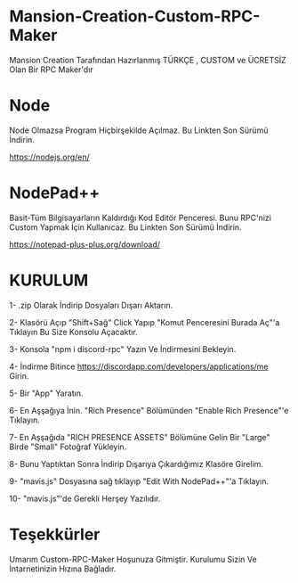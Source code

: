 # Mansion-Creation-Custom-RPC-Maker
Mansion Creation Tarafından Hazırlanmış TÜRKÇE , CUSTOM ve ÜCRETSİZ Olan Bir RPC Maker'dır

# Node
Node Olmazsa Program Hiçbirşekilde Açılmaz. Bu Linkten Son Sürümü İndirin.

https://nodejs.org/en/

# NodePad++
Basit-Tüm Bilgisayarların Kaldırdığı Kod Editör Penceresi. Bunu RPC'nizi Custom Yapmak İçin Kullanıcaz. 
Bu Linkten Son Sürümü İndirin.

https://notepad-plus-plus.org/download/


# KURULUM
1- .zip Olarak İndirip Dosyaları Dışarı Aktarın.

2- Klasörü Açıp "Shift+Sağ" Click Yapıp "Komut Penceresini Burada Aç"'a Tıklayın Bu Size Konsolu Açacaktır.

3- Konsola "npm i discord-rpc" Yazın Ve İndirmesini Bekleyin.

4- İndirme Bitince https://discordapp.com/developers/applications/me Girin.

5- Bir "App" Yaratın.

6- En Aşşağıya İnin. "Rich Presence" Bölümünden "Enable Rich Presence"'e Tıklayın.

7- En Aşşağıda "RICH PRESENCE ASSETS" Bölümüne Gelin Bir "Large" Birde "Small" Fotoğraf Yükleyin.

8- Bunu Yaptıktan Sonra İndirip Dışarıya Çıkardığımız Klasöre Girelim. 

9- "mavis.js" Dosyasına sağ tıklayıp "Edit With NodePad++"'a Tıklayın.

10- "mavis.js"'de Gerekli Herşey Yazılıdır. 

# Teşekkürler

Umarım Custom-RPC-Maker Hoşunuza Gitmiştir. Kurulumu Sizin Ve İntarnetinizin Hızına Bağladır.
